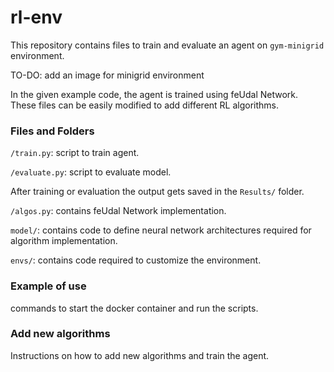 # rl-env

This repository contains files to train and evaluate an agent on `gym-minigrid` environment. 

TO-DO: add an image for minigrid environment

In the given example code, the agent is trained using feUdal Network. These files can be easily modified to add different RL algorithms.


### Files and Folders 

`/train.py`: script to train agent. 

`/evaluate.py`: script to evaluate model.

After training or evaluation the output gets saved in the `Results/` folder.

`/algos.py`: contains feUdal Network implementation. 

`model/`: contains code to define neural network architectures required for algorithm implementation.

`envs/`: contains code required to customize the environment.  
 
### Example of use 

commands to start the docker container and run the scripts.

### Add new algorithms

Instructions on how to add new algorithms and train the agent.
